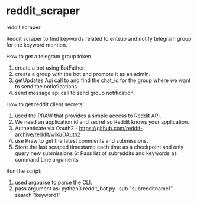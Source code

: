 # reddit_scraper
reddit scraper

Reddit scraper to find keywords related to ente.io and notify telegram group for the keyword mention.

How to get a telegram group token
1. create a bot using BotFather.
2. create a group with the bot and promote it as an admin.
3. getUpdates Api call to and find the chat_id for the group where we want to send the notiofications.
4. send message api call to send group notification.


How to get reddit client secrets:
1. used the PRAW that provides a simple access to Reddit API.
2. We need an application id and secret so Reddit knows your application.
3. Authenticate via Oauth2 - https://github.com/reddit-archive/reddit/wiki/OAuth2
4. use Praw to get the latest comments and submissions.
5. Store the last scraped timestamp each time as a checkpoint and only query new submissions
6: Pass list of subreddits and keywords as command Line arguments
   
Run the script:
1. used argparse to parse the CLI.
2. pass argument as: python3 reddit_bot.py -sub "subredditname1" -search "keyword1"






